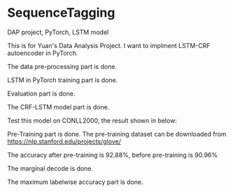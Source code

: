 # SequenceTagging
DAP project, PyTorch, LSTM model

This is for Yuan's Data Analysis Project. 
I want to implment LSTM-CRF autoencoder in PyTorch.

The data pre-processing part is done.

LSTM in PyTorch training part is done.

Evaluation part is done.

The CRF-LSTM model part is done.

Test this model on CONLL2000, the result shown in below:

Pre-Training part is done.
The pre-training dataset can be downloaded from https://nlp.stanford.edu/projects/glove/ 

The accuracy after pre-training is 92.88%, before pre-training is 90.96%

The marginal decode is done.

The maximum labelwise accuracy part is done.  
